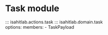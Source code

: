 # Task module

::: isahitlab.actions.task
::: isahitlab.domain.task    
    options:
        members:
            - TaskPayload